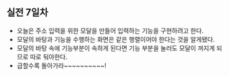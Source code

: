 ## 실전 7일차

+ 오늘은 주소 입력을 위한 모달을 만들어 입력하는 기능을 구현하려고 한다.
+ 모달의 바탕과 기능을 수행하는 화면은 같은 행렬이어야 한다는 것을 알게됐다.
+ 모달의 바탕 속에 기능부분이 속하게 된다면 기능 부분을 눌러도 모달이 꺼지게 되므로 따로 둬야한다.
+ 급할수록 돌아가라~~~~~~~~~~!